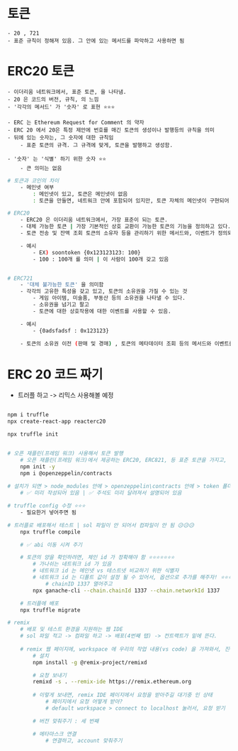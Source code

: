 # 토큰 
    - 20 , 721 
    - 표준 규칙이 정해져 있음. 그 안에 있는 메서드를 파악하고 사용하면 됨 

# ERC20 토큰 
    - 이더리움 네트워크에서, 표준 토큰, 을 나타냄. 
    - 20 은 코드의 버전, 규칙, 의 느낌 
    - '각각의 메서드' 가 '숫자' 로 표현 ⭐⭐⭐ 

    - ERC 는 Ethereum Request for Comment 의 약자 
    - ERC 20 에서 20은 특정 제안에 번호를 매긴 토큰의 생성이나 발행등의 규칙을 의미 
    - 뒤에 있는 숫자는, 그 숫자에 대한 규칙임 
        - 표준 토큰의 규격. 그 규격에 맞게, 토큰을 발행하고 생성함. 

    - '숫자' 는 '식별' 하기 위한 숫자 ⭐⭐
        - 큰 의미는 없음

``` BASH
# 토큰과 코인의 차이 
    - 메인넷 여부 
        : 메인넷이 있고, 토큰은 메인넷이 없음
        : 토큰을 만들면, 네트워크 안에 포함되어 있지만, 토큰 자체의 메인넷이 구현되어 있지 않기 때문에, 코인은 아니다. 

# ERC20 
    - ERC20 은 이더리움 네트워크에서, 가장 표준이 되는 토큰. 
    - 대체 가능한 토큰 | 가장 기본적인 상호 교환이 가능한 토큰의 기능을 정의하고 있다. 
    - 토큰 전송 및 잔액 조회 토큰의 소유자 등을 관리하기 위한 메서드와, 이벤트가 정의되어 있는 토큰, 탈중앙화된 금융 (Defi) 등에서 사용 

    - 예시
        - EX) soontoken {0x123123123: 100} 
        - 100 : 100개 를 의미 | 이 사람이 100개 갖고 있음 


# ERC721
    - '대체 불가능한 토큰' 을 의미함 
    - 각각의 고유한 특성을 갖고 있고, 토큰의 소유권을 가질 수 있는 것 
        - 게임 아이템, 미술품, 부동산 등의 소유권을 나타낼 수 있다. 
        - 소유권을 넘기고 팔고
        - 토큰에 대한 상호작용에 대한 이벤트를 사용할 수 있음. 

    - 예시
        - {0adsfadsf : 0x123123}

    - 토큰의 소유권 이전 (판매 및 경매) , 토큰의 메타데이터 조회 등의 메서드와 이벤트를 정의하고 있다. 

```


# ERC 20 코드 짜기 

- 트러플 하고 -> 리믹스 사용해볼 예정 


``` bash

npm i truffle 
npx create-react-app reacterc20

npx truffle init


# 오픈 재플린(프레임 워크) 사용해서 토큰 발행
    # 오픈 재플린(프레임 워크)에서 제공하는 ERC20, ERC821, 등 표준 토큰을 가지고, 상속을 시켜서, 토큰을 사용 
    npm init -y
    npm i @openzeppelin/contracts   
    
# 설치가 되면 > node_modules 안에 > openzeppelin\contracts 안에 > token 폴더에, 토큰의 내용이 담겨있다.
    # ✅ 미리 작성되어 있음 | ✅ 주석도 미리 달려져서 설명되어 있음 

# truffle config 수정 ⭐⭐⭐ 
    - 필요한거 넣어주면 됨

# 트러플로 배포해서 테스트 | sol 파일이 안 되어서 컴파일이 안 됨 😥😥😥 
    npx truffle compile 

    # ✅ abi 이동 시켜 주기 

    # 토큰의 양을 확인하려면, 체인 id 가 정확해야 함 ⭐⭐⭐⭐⭐⭐⭐
        # 가나쉬는 네트워크 id 가 있음 
        # 네트워크 id 는 메인넷 vs 테스트넷 비교하기 위한 식별자 
        # 네트워크 id 는 디폴트 값이 설정 될 수 있어서, 옵션으로 추가를 해주자! ⭐⭐⭐
            # chainID 1337 열어주고 
        npx ganache-cli --chain.chainId 1337 --chain.networkId 1337

    # 트러플에 배포
    npx truffle migrate

# remix 
    # 배포 및 테스트 환경을 지원하는 웹 IDE 
    # sol 파일 적고 -> 컴파일 하고 -> 배포(4번째 탭) -> 컨트랙트가 밑에 뜬다. 
    
    # remix 웹 페이지에, workspace 에 우리의 작업 내용(vs code) 을 가져와서, 진행할 수 있음 
        # 설치 
        npm install -g @remix-project/remixd

        # 요청 보내기 
        remixd -s . --remix-ide https://remix.ethereum.org
        
        # 이렇게 보내면, remix IDE 페이지에서 요청을 받아주길 대기중 인 상태  
            # 페이지에서 요청 어떻게 받아? 
            # default workspace > connect to localhost 눌러서, 요청 받기

        # 버전 맞춰주기 : 세 번째 

        # 메타마스크 연결
            # 연결하고, account 맞춰주기 





```